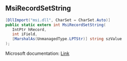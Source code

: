 ## MsiRecordSetString

```csharp
[DllImport("msi.dll", CharSet = CharSet.Auto)]
public static extern int MsiRecordSetString(
   IntPtr hRecord,
   int iField,
   [MarshalAs(UnmanagedType.LPTStr)] string szValue
);
```

Microsoft documentation: [Link](https://learn.microsoft.com/en-us/windows/win32/api/msiquery/nf-msiquery-msirecordsetstringa)
